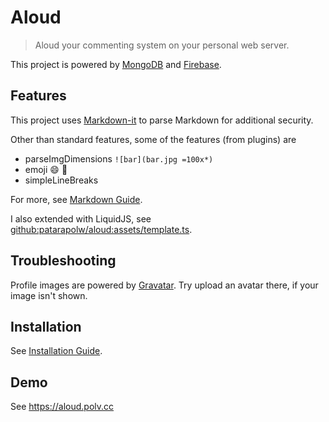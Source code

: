 # Aloud

> Aloud your commenting system on your personal web server.

This project is powered by [MongoDB](https://www.mongodb.com) and [Firebase](https://firebase.google.com).

## Features

This project uses [Markdown-it](https://markdown-it.github.io/) to parse Markdown for additional security.

Other than standard features, some of the features (from plugins) are

- parseImgDimensions `![bar](bar.jpg =100x*)`
- emoji :smile: :100:
- simpleLineBreaks

For more, see [Markdown Guide](/guide).

I also extended with LiquidJS, see [github:patarapolw/aloud:assets/template.ts](https://github.com/patarapolw/aloud/blob/master/assets/template.ts).

## Troubleshooting

Profile images are powered by [Gravatar](https://gravatar.com/). Try upload an avatar there, if your image isn't shown.

## Installation

See [Installation Guide](/installation).

## Demo

See <https://aloud.polv.cc>
